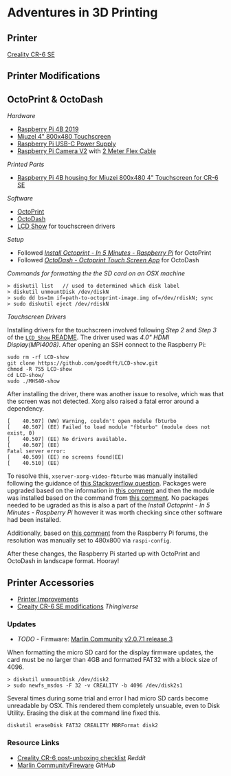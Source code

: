 # Adventures in 3D Printing

## Printer

[Creality CR-6 SE](https://www.creality.com/goods-detail/cr-6-se-3d-printer)

## Printer Modifications

## OctoPrint &amp; OctoDash

_Hardware_
- [Raspberry Pi 4B 2019](https://www.amazon.com/gp/product/B07TD42S27/ref=ppx_yo_dt_b_asin_title_o05_s00?ie=UTF8&psc=1)
- [Miuzel 4" 800x480 Touchscreen](https://www.amazon.com/gp/product/B07XBVF1C9/ref=ppx_yo_dt_b_asin_title_o06_s00?ie=UTF8&psc=1)
- [Raspberry Pi USB-C Power Supply](https://www.amazon.com/gp/product/B07W93C4Z9/ref=ppx_yo_dt_b_asin_title_o01_s01?ie=UTF8&psc=1)
- [Raspberry Pi Camera V2](https://www.amazon.com/gp/product/B01ER2SKFS/ref=ppx_yo_dt_b_asin_title_o01_s00?ie=UTF8&psc=1) with [2 Meter Flex Cable](https://www.amazon.com/gp/product/B00XW2NCKS/ref=ppx_yo_dt_b_asin_title_o01_s01?ie=UTF8&psc=1)

_Printed Parts_
- [Raspberry Pi 4B housing for Miuzei 800x480 4" Touchscreen for CR-6 SE](https://www.thingiverse.com/thing:4663911)

_Software_
- [OctoPrint](https://octoprint.org/)
- [OctoDash](https://github.com/UnchartedBull/OctoDash)
- [LCD Show](https://github.com/goodtft/LCD-show) for touchscreen drivers

_Setup_
- Followed [_Install Octoprint - In 5 Minutes - Raspberry Pi_](https://www.youtube.com/watch?v=mnN4HVmjafs) for OctoPrint
- Followed [_OctoDash - Octoprint Touch Screen App_](https://www.youtube.com/watch?v=kwo3HMBnqC4) for OctoDash

_Commands for formatting the the SD card on an OSX machine_

```
> diskutil list   // used to determined which disk label
> diskutil unmountDisk /dev/diskN
> sudo dd bs=1m if=path-to-octoprint-image.img of=/dev/rdiskN; sync
> sudo diskutil eject /dev/rdiskN
```

_Touchscreen Drivers_

Installing drivers for the touchscreen involved following _Step 2_ and _Step 3_ of the [`LCD_Show` README](https://github.com/goodtft/LCD-show#2-step2-clone-my-repo-onto-your-pi). The driver used was _4.0" HDMI Display(MPI4008)_. After opening an SSH connect to the Raspberry Pi:
```
sudo rm -rf LCD-show
git clone https://github.com/goodtft/LCD-show.git
chmod -R 755 LCD-show
cd LCD-show/
sudo ./MHS40-show
```

After installing the driver, there was another issue to resolve, which was that the screen was not detected. Xorg also raised a fatal error around a dependency.
```
[    40.507] (WW) Warning, couldn't open module fbturbo
[    40.507] (EE) Failed to load module "fbturbo" (module does not exist, 0)
[    40.507] (EE) No drivers available.
[    40.507] (EE) 
Fatal server error:
[    40.509] (EE) no screens found(EE) 
[    40.510] (EE) 
```

To resolve this, `xserver-xorg-video-fbturbo` was manually installed following the guidance of [this Stackoverflow question](https://raspberrypi.stackexchange.com/questions/100169/xorg-not-working-after-upgrading-to-buster). Packages were upgraded based on the information in [this comment](https://raspberrypi.stackexchange.com/a/104524) and then the module was installed based on the command from [this comment](https://raspberrypi.stackexchange.com/a/101085). No packages needed to be ugraded as this is also a part of the _Install Octoprint - In 5 Minutes - Raspberry Pi_ however it was worth checking since other software had been installed.

Additionally, based on [this comment](https://www.raspberrypi.org/forums/viewtopic.php?p=1685758&sid=e009eb13cab9b66145f1bc1dbea6f764#p1685758) from the Raspberry Pi forums, the resolution was manually set to 480x800 via `raspi-config`.

After these changes, the Raspberry Pi started up with OctoPrint and OctoDash in landscape format. Hooray!

## Printer Accessories

- [Printer Improvements](https://www.instructables.com/CR-6-SE-3D-Printer-Improvements/) 
- [Creaity CR-6 SE modifications](https://www.thingiverse.com/pandataco/collections/cr-6-se) _Thingiverse_

### Updates
- *TODO* - Firmware: [Marlin Community](https://github.com/CR6Community/Marlin) [v2.0.7.1 release 3](]https://github.com/CR6Community/Marlin/releases/tag/v2.0.7.1-cr6-community-release-3)

When formatting the micro SD card for the display firmware updates, the card must be no larger than 4GB and formatted FAT32 with a block size of 4096.
```
> diskutil unmountDisk /dev/disk2
> sudo newfs_msdos -F 32 -v CREALITY -b 4096 /dev/disk2s1
```

Several times during some trial and error I had micro SD cards become unreadable by OSX. This rendered them completely unsuable, even to Disk Utility. Erasing the disk at the command line fixed this.
```
diskutil eraseDisk FAT32 CREALITY MBRFormat disk2
```

### Resource Links
- [Creality CR-6 post-unboxing checklist](https://www.reddit.com/r/CR6/comments/ibwvvf/cr6_postunboxing_checklist/) _Reddit_
- [Marlin CommunityFireware](https://github.com/CR6Community/Marlin) _GitHub_


